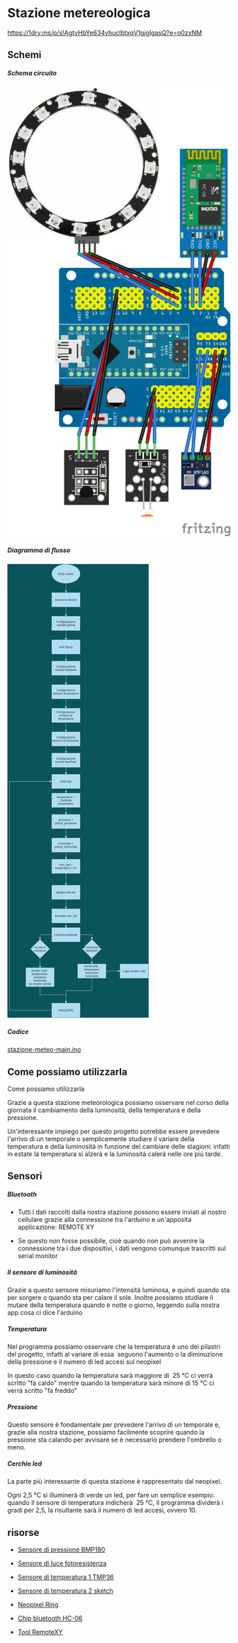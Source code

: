 # Stazione metereologica
https://1drv.ms/p/s!AgtvHbYe634vhuclbtxqV1gjglgasQ?e=o0zxNM
## Schemi

##### Schema circuito

![@](./circuito-architettura2-neopximg_bb.png)

##### Diagramma di flusso

![](./diagrammaflusso1-foto1.png)


##### Codice 
[stazione-meteo-main.ino](https://github.com/valenzanico/arduino-progetto2021/blob/main/stazione-meteo-main/stazione-meteo-main.ino)
## Come possiamo utilizzarla

Come possiamo utilizzarla

Grazie a questa stazione meteorologica possiamo osservare nel corso della giornata il cambiamento della luminosità, della temperatura e della pressione.​

Un'interessante impiego per questo progetto potrebbe essere prevedere l'arrivo di un temporale o semplicemente studiare il variare della temperatura e della luminosità in funzione del cambiare delle stagioni: infatti in estate la temperatura si alzerà e la luminosità calerà nelle ore più tarde.

## Sensori

##### Bluetooth

- Tutti i dati raccolti dalla nostra stazione possono essere inviati al nostro cellulare grazie alla connessione tra l'arduino e un'apposita applicazione: REMOTE XY

- Se questo non fosse possibile, cioè quando non può avvenire la connessione tra i due dispositivi, i dati vengono comunque trascritti sul serial monitor

##### Il sensore di luminosità​

Grazie a questo sensore misuriamo l'intensità luminosa, e quindi quando sta per sorgere o quando sta per calare il sole. Inoltre possiamo studiare il mutare della temperatura quando è notte o giorno, leggendo sulla nostra app cosa ci dice l'arduino

##### Temperatura

Nel programma possiamo osservare che la temperatura è uno dei pilastri del progetto, infatti al variare di essa ​ seguono l'aumento o la diminuzione della pressione e il numero di led accesi sul neopixel​

In questo caso quando la temperatura sarà maggiore di ​ 25 °C ci verrà scritto "fa caldo" mentre quando la temperatura sarà minore di 15 °C ci verrà scritto "fa freddo"

##### Pressione

Questo sensore è fondamentale per prevedere l'arrivo di un temporale e, grazie alla nostra stazione, possiamo facilmente scoprire quando la pressione sta calando per avvisare se è necessario prendere l'ombrello o meno.

##### Cerchio led

La parte più interessante di questa stazione è rappresentato dal neopixel.​

Ogni 2,5 °C si illuminerà di verde un led, per fare un semplice esempio: quando il sensore di temperatura indicherà ​ 25 °C, il programma dividerà i gradi per 2,5, la risultante sarà il numero di led accesi, ovvero 10.

## risorse

- [Sensore di pressione BMP180](https://drive.google.com/file/d/185mfIF-Y16Fn6RBizi2MPYvziHR-UzQp/view?usp=sharing)

- [Sensore di luce fotoresistenza](https://drive.google.com/file/d/1tzmUe39h02V5yJXpdAvTZC0qgAgWyvVN/view?usp=sharing)

- [Sensore di temperatura 1 TMP36](https://drive.google.com/file/d/1n9LEQTf4RecP0amwR0Ptwbu3AUpRn24R/view?usp=sharing)

- [Sensore di temperatura 2 sketch](https://docs.google.com/document/d/1Yl5O1vInSW-fhZkOnqtyMntuZBgb_DcgBC3i-YJTFYA/edit?usp=sharing)

- [Neopixel Ring](https://drive.google.com/file/d/1sPSG9f1kq6LIQeR3Zu6kmHN77ojyOwQi/view?usp=sharing)

- [Chip bluetooth HC-06](https://drive.google.com/file/d/1WchmedHfUjAXKJ_Ye_O8XLjfQ2_9cp8W/view?usp=sharing)

- [Tool RemoteXY](https://drive.google.com/file/d/1oHfJn81p7IzbGLxb1Kq10JiJHknpRb9J/view?usp=sharing)
